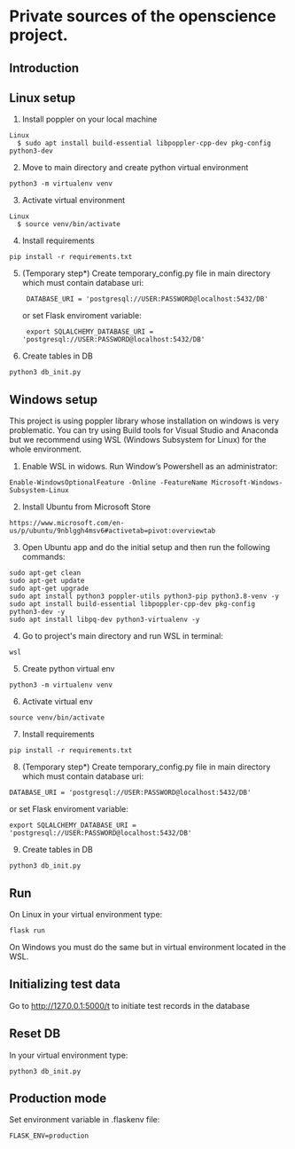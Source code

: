 # Private sources of the openscience project.

Introduction
------------

      
Linux setup
------------

  1. Install poppler on your local machine
  
    Linux  
      $ sudo apt install build-essential libpoppler-cpp-dev pkg-config python3-dev
      
  2. Move to main directory and create python virtual environment

    python3 -m virtualenv venv
  
  3. Activate virtual environment

    Linux
      $ source venv/bin/activate
  
  4. Install requirements
  
    pip install -r requirements.txt
  
  5. (Temporary step*) Create temporary_config.py file in main directory which must contain database uri:

          DATABASE_URI = 'postgresql://USER:PASSWORD@localhost:5432/DB'
 
      or set Flask enviroment variable: 
     
          export SQLALCHEMY_DATABASE_URI = 'postgresql://USER:PASSWORD@localhost:5432/DB'  
      
  6. Create tables in DB

    python3 db_init.py


Windows setup
------------

This project is using poppler library whose installation on windows is very problematic. You can try using Build tools for Visual Studio and Anaconda but we recommend using WSL (Windows Subsystem for Linux) for the whole environment.
      
  1. Enable WSL in widows. Run Window’s Powershell as an administrator:
     
    Enable-WindowsOptionalFeature -Online -FeatureName Microsoft-Windows-Subsystem-Linux
    
  2. Install Ubuntu from Microsoft Store
  
    https://www.microsoft.com/en-us/p/ubuntu/9nblggh4msv6#activetab=pivot:overviewtab

  3. Open Ubuntu app and do the initial setup and then run the following commands:
      
    sudo apt-get clean
    sudo apt-get update
    sudo apt-get upgrade
    sudo apt install python3 poppler-utils python3-pip python3.8-venv -y
    sudo apt install build-essential libpoppler-cpp-dev pkg-config python3-dev -y
    sudo apt install libpq-dev python3-virtualenv -y
    
  4. Go to project's main directory and run WSL in terminal:

    wsl

  5. Create python virtual env

    python3 -m virtualenv venv
 
  6. Activate virtual env
 
    source venv/bin/activate
      
  7. Install requirements

    pip install -r requirements.txt
 
  8. (Temporary step*) Create temporary_config.py file in main directory which must contain database uri:

    DATABASE_URI = 'postgresql://USER:PASSWORD@localhost:5432/DB'
 
   or set Flask enviroment variable: 
      
    export SQLALCHEMY_DATABASE_URI = 'postgresql://USER:PASSWORD@localhost:5432/DB'  
            
  9. Create tables in DB

    python3 db_init.py

  
  
Run
------------

On Linux in your virtual environment type:

    flask run
 
On Windows you must do the same but in virtual environment located in the WSL.
 
Initializing test data
------------

Go to http://127.0.0.1:5000/t to initiate test records in the database 

  
Reset DB
------------
In your virtual environment type:

    python3 db_init.py


Production mode
------------

Set environment variable in .flaskenv file:

    FLASK_ENV=production

